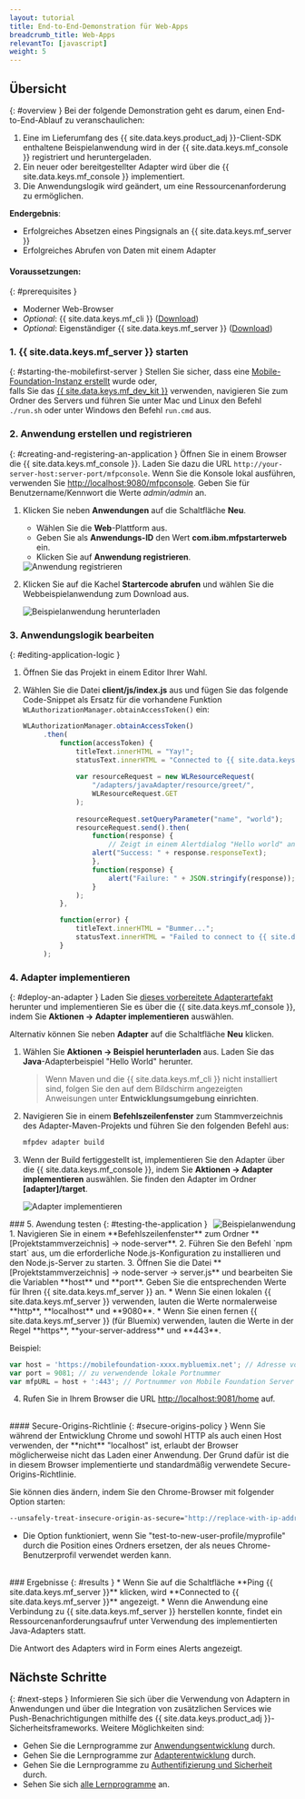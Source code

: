 ```yaml
---
layout: tutorial
title: End-to-End-Demonstration für Web-Apps
breadcrumb_title: Web-Apps
relevantTo: [javascript]
weight: 5
---
```

<!-- NLS_CHARSET=UTF-8 -->
## Übersicht
{: #overview }
Bei der folgende Demonstration geht es darum, einen End-to-End-Ablauf zu veranschaulichen: 

1. Eine im Lieferumfang des {{ site.data.keys.product_adj }}-Client-SDK enthaltene Beispielanwendung wird
in der {{ site.data.keys.mf_console }} registriert und heruntergeladen. 
2. Ein neuer oder bereitgestellter Adapter wird über die {{ site.data.keys.mf_console }} implementiert.  
3. Die Anwendungslogik wird geändert, um eine Ressourcenanforderung zu ermöglichen. 

**Endergebnis**:

* Erfolgreiches Absetzen eines Pingsignals an {{ site.data.keys.mf_server }}
* Erfolgreiches Abrufen von Daten mit einem Adapter

#### Voraussetzungen: 
{: #prerequisites }
* Moderner Web-Browser
* *Optional*: {{ site.data.keys.mf_cli }} ([Download]({{site.baseurl}}/downloads))
* *Optional*: Eigenständiger {{ site.data.keys.mf_server }} ([Download]({{site.baseurl}}/downloads))

### 1. {{ site.data.keys.mf_server }} starten
{: #starting-the-mobilefirst-server }
Stellen Sie sicher, dass eine [Mobile-Foundation-Instanz erstellt](../../bluemix/using-mobile-foundation) wurde oder,   
falls Sie das [{{ site.data.keys.mf_dev_kit }}](../../installation-configuration/development/mobilefirst) verwenden, navigieren
Sie zum Ordner des Servers und führen Sie unter Mac und Linux den Befehl `./run.sh` oder unter Windows den Befehl `run.cmd` aus.

### 2. Anwendung erstellen und registrieren
{: #creating-and-registering-an-application }
Öffnen Sie in einem Browser die {{ site.data.keys.mf_console }}. Laden Sie dazu die URL `http://your-server-host:server-port/mfpconsole`. Wenn Sie die Konsole lokal ausführen, verwenden Sie [http://localhost:9080/mfpconsole](http://localhost:9080/mfpconsole). Geben Sie für Benutzername/Kennwort die Werte *admin/admin* an.
 
1. Klicken Sie neben **Anwendungen** auf die Schaltfläche **Neu**. 
    * Wählen Sie die **Web**-Plattform aus. 
    * Geben Sie als **Anwendungs-ID** den Wert **com.ibm.mfpstarterweb** ein. 
    * Klicken Sie auf **Anwendung registrieren**. 

    <img class="gifplayer" alt="Anwendung registrieren" src="register-an-application-web.png"/>
 
2. Klicken Sie auf die Kachel **Startercode abrufen** und wählen Sie die Webbeispielanwendung zum Download aus. 

    <img class="gifplayer" alt="Beispielanwendung herunterladen" src="download-starter-code-web.png"/>
 
### 3. Anwendungslogik bearbeiten
{: #editing-application-logic }
1. Öffnen Sie das Projekt in einem Editor Ihrer Wahl. 

2. Wählen Sie die Datei **client/js/index.js** aus und fügen Sie das folgende Code-Snippet
als Ersatz für die vorhandene Funktion `WLAuthorizationManager.obtainAccessToken()` ein: 

   ```javascript
   WLAuthorizationManager.obtainAccessToken()
        .then(
            function(accessToken) {
                titleText.innerHTML = "Yay!";
                statusText.innerHTML = "Connected to {{ site.data.keys.mf_server }}";
                
                var resourceRequest = new WLResourceRequest(
                    "/adapters/javaAdapter/resource/greet/",
                    WLResourceRequest.GET
                );
                
                resourceRequest.setQueryParameter("name", "world");
                resourceRequest.send().then(
                    function(response) {
                        // Zeigt in einem Alertdialog "Hello world" an
                    alert("Success: " + response.responseText);
                    },
                    function(response) {
                        alert("Failure: " + JSON.stringify(response));
                    }
                );
            },

            function(error) {
                titleText.innerHTML = "Bummer...";
                statusText.innerHTML = "Failed to connect to {{ site.data.keys.mf_server }}";
            }
        );
   ```
    
### 4. Adapter implementieren
{: #deploy-an-adapter }
Laden Sie [dieses vorbereitete Adapterartefakt](../javaAdapter.adapter) herunter und implementieren Sie
es über die {{ site.data.keys.mf_console }}, indem Sie **Aktionen → Adapter implementieren** auswählen. 

Alternativ können Sie neben **Adapter** auf die Schaltfläche **Neu** klicken.   
        
1. Wählen Sie **Aktionen → Beispiel herunterladen** aus. Laden Sie das **Java**-Adapterbeispiel "Hello World" herunter. 

   > Wenn Maven und die {{ site.data.keys.mf_cli }} nicht installiert sind,
folgen Sie den auf dem Bildschirm angezeigten Anweisungen unter **Entwicklungsumgebung einrichten**.

2. Navigieren Sie in einem **Befehlszeilenfenster** zum Stammverzeichnis des Adapter-Maven-Projekts und führen Sie den
folgenden Befehl aus: 

   ```bash
   mfpdev adapter build
   ```

3. Wenn der Build fertiggestellt ist, implementieren Sie den Adapter über die
{{ site.data.keys.mf_console }}, indem Sie **Aktionen → Adapter implementieren** auswählen. Sie finden den Adapter im Ordner
**[adapter]/target**. 
    
    <img class="gifplayer" alt="Adapter implementieren" src="create-an-adapter.png"/>   


<img src="web-success.png" alt="Beispielanwendung" style="float:right"/>
### 5. Awendung testen
{: #testing-the-application }
1. Navigieren Sie in einem **Befehlszeilenfenster** zum Ordner **[Projektstammverzeichnis] → node-server**. 
2. Führen Sie den Befehl `npm start` aus, um die erforderliche Node.js-Konfiguration zu installieren und den Node.js-Server zu starten. 
3. Öffnen Sie die Datei **[Projektstammverzeichnis] → node-server → server.js** und bearbeiten Sie die Variablen **host** und **port**. Geben Sie die entsprechenden Werte für Ihren {{ site.data.keys.mf_server }} an.
    * Wenn Sie einen lokalen {{ site.data.keys.mf_server }} verwenden, lauten die Werte normalerweise **http**, **localhost** und **9080**.
    * Wenn Sie einen fernen {{ site.data.keys.mf_server }} (für Bluemix) verwenden, lauten die Werte in der Regel **https**, **your-server-address** und **443**. 

   Beispiel:   
    
   ```javascript
   var host = 'https://mobilefoundation-xxxx.mybluemix.net'; // Adresse von Mobile Foundation Server
   var port = 9081; // zu verwendende lokale Portnummer
   var mfpURL = host + ':443'; // Portnummer von Mobile Foundation Server
   ```
   
4. Rufen Sie in Ihrem Browser die URL [http://localhost:9081/home](http://localhost:9081/home) auf.

<br>
#### Secure-Origins-Richtlinie
{: #secure-origins-policy }
Wenn Sie während der Entwicklung Chrome und sowohl HTTP als auch einen Host verwenden, der **nicht** "localhost" ist,
erlaubt der Browser möglicherweise nicht das Laden einer Anwendung. Der Grund dafür ist die in diesem Browser implementierte und standardmäßig verwendete Secure-Origins-Richtlinie. 

Sie können dies ändern, indem Sie den Chrome-Browser mit folgender Option starten: 

```bash
--unsafely-treat-insecure-origin-as-secure="http://replace-with-ip-address-or-host:port-number" --user-data-dir=/test-to-new-user-profile/myprofile
```

- Die Option funktioniert, wenn Sie "test-to-new-user-profile/myprofile" durch die Position eines Ordners ersetzen, der als neues Chrome-Benutzerprofil verwendet werden kann. 

<br clear="all"/>
### Ergebnisse
{: #results }
* Wenn Sie auf die Schaltfläche
**Ping {{ site.data.keys.mf_server }}** klicken, wird
**Connected to {{ site.data.keys.mf_server }}** angezeigt.
* Wenn die Anwendung eine Verbindung zu {{ site.data.keys.mf_server }} herstellen konnte, findet ein Ressourcenanforderungsaufruf unter Verwendung des implementierten Java-Adapters statt. 

Die Antwort des Adapters wird in Form eines Alerts angezeigt. 

## Nächste Schritte
{: #next-steps }
Informieren Sie sich über die Verwendung von Adaptern in Anwendungen und über die Integration von zusätzlichen Services wie Push-Benachrichtigungen
mithilfe des {{ site.data.keys.product_adj }}-Sicherheitsframeworks. Weitere Möglichkeiten sind: 

- Gehen Sie die Lernprogramme zur [Anwendungsentwicklung](../../application-development/) durch. 
- Gehen Sie die Lernprogramme zur [Adapterentwicklung](../../adapters/) durch. 
- Gehen Sie die Lernprogramme zu [Authentifizierung und Sicherheit](../../authentication-and-security/) durch. 
- Sehen Sie sich [alle Lernprogramme](../../all-tutorials) an. 
